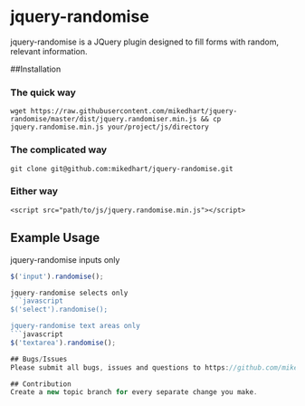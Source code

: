 jquery-randomise
=============================================================
jquery-randomise is a JQuery plugin designed to fill forms with random, relevant information.

##Installation

### The quick way
`wget https://raw.githubusercontent.com/mikedhart/jquery-randomise/master/dist/jquery.randomiser.min.js && cp jquery.randomise.min.js your/project/js/directory`

### The complicated way
`git clone git@github.com:mikedhart/jquery-randomise.git`

### Either way
`<script src="path/to/js/jquery.randomise.min.js"></script>`

## Example Usage
jquery-randomise inputs only
```javascript
$('input').randomise();

jquery-randomise selects only
```javascript
$('select').randomise();

jquery-randomise text areas only
```javascript
$('textarea').randomise();

## Bugs/Issues
Please submit all bugs, issues and questions to https://github.com/mikedhart/jquery-randomise/issues

## Contribution
Create a new topic branch for every separate change you make.
